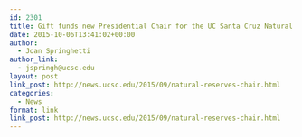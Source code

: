 ```yaml
---
id: 2301
title: Gift funds new Presidential Chair for the UC Santa Cruz Natural Reserves
date: 2015-10-06T13:41:02+00:00
author:
  - Joan Springhetti
author_link:
  - jspringh@ucsc.edu
layout: post
link_post: http://news.ucsc.edu/2015/09/natural-reserves-chair.html
categories:
  - News
format: link
link_post: http://news.ucsc.edu/2015/09/natural-reserves-chair.html
---
```

